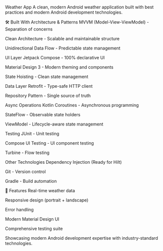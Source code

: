 Weather App
A clean, modern Android weather application built with best practices and modern Android development technologies.

🛠️ Built With
Architecture & Patterns
MVVM (Model-View-ViewModel) - Separation of concerns

Clean Architecture - Scalable and maintainable structure

Unidirectional Data Flow - Predictable state management

UI Layer
Jetpack Compose - 100% declarative UI

Material Design 3 - Modern theming and components

State Hoisting - Clean state management

Data Layer
Retrofit - Type-safe HTTP client

Repository Pattern - Single source of truth

Async Operations
Kotlin Coroutines - Asynchronous programming

StateFlow - Observable state holders

ViewModel - Lifecycle-aware state management

Testing
JUnit - Unit testing

Compose UI Testing - UI component testing

Turbine - Flow testing

Other Technologies
Dependency Injection (Ready for Hilt)

Git - Version control

Gradle - Build automation

📱 Features
Real-time weather data

Responsive design (portrait + landscape)

Error handling

Modern Material Design UI

Comprehensive testing suite

Showcasing modern Android development expertise with industry-standard technologies.
